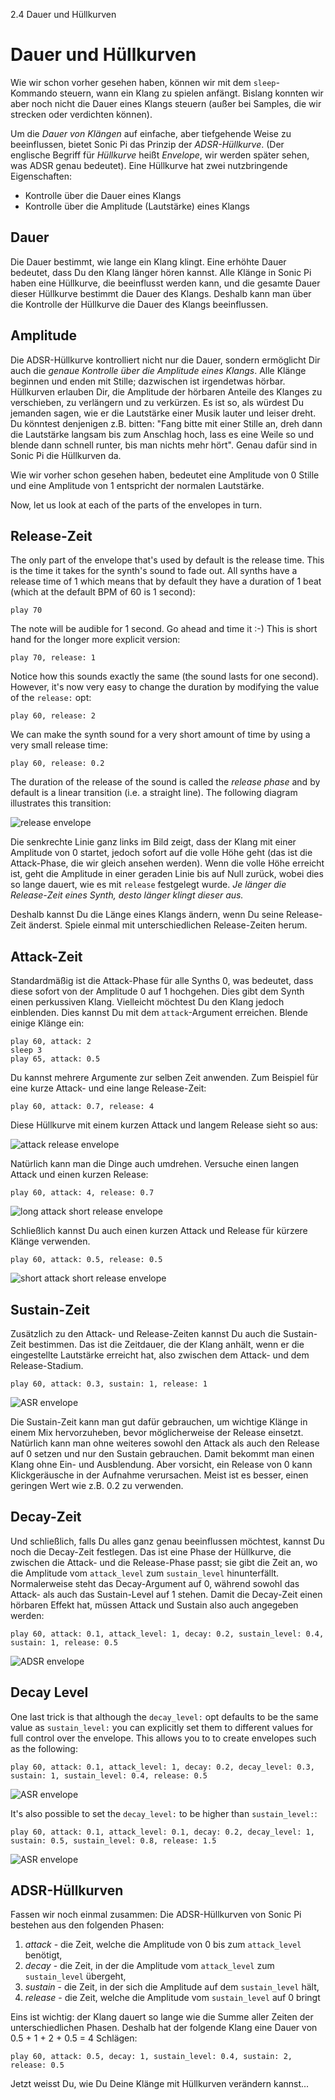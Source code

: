 2.4 Dauer und Hüllkurven

# Dauer und Hüllkurven

Wie wir schon vorher gesehen haben, können wir mit dem `sleep`-Kommando 
steuern, wann ein Klang zu spielen anfängt. Bislang konnten wir aber 
noch nicht die Dauer eines Klangs steuern (außer bei Samples, die wir 
strecken oder verdichten können).

Um die *Dauer von Klängen* auf einfache, aber tiefgehende Weise zu 
beeinflussen, bietet Sonic Pi das Prinzip der *ADSR-Hüllkurve*. (Der 
englische Begriff für *Hüllkurve* heißt *Envelope*, wir werden später 
sehen, was ADSR genau bedeutet). Eine Hüllkurve hat zwei nutzbringende 
Eigenschaften:

* Kontrolle über die Dauer eines Klangs
* Kontrolle über die Amplitude (Lautstärke) eines Klangs

## Dauer

Die Dauer bestimmt, wie lange ein Klang klingt. Eine erhöhte Dauer 
bedeutet, dass Du den Klang länger hören kannst. Alle Klänge in Sonic 
Pi haben eine Hüllkurve, die beeinflusst werden kann, und die gesamte 
Dauer dieser Hüllkurve bestimmt die Dauer des Klangs. Deshalb kann man 
über die Kontrolle der Hüllkurve die Dauer des Klangs beeinflussen.
 
## Amplitude

Die ADSR-Hüllkurve kontrolliert nicht nur die Dauer, sondern ermöglicht 
Dir auch die *genaue Kontrolle über die Amplitude eines Klangs*. Alle 
Klänge beginnen und enden mit Stille; dazwischen ist irgendetwas 
hörbar. Hüllkurven erlauben Dir, die Amplitude der hörbaren Anteile des 
Klanges zu verschieben, zu verlängern und zu verkürzen. Es ist so, als 
würdest Du jemanden sagen, wie er die Lautstärke einer Musik lauter und 
leiser dreht. Du könntest denjenigen z.B. bitten: "Fang bitte mit einer 
Stille an, dreh dann die Lautstärke langsam bis zum Anschlag hoch, 
lass es eine Weile so und blende dann schnell runter, bis man nichts 
mehr hört". Genau dafür sind in Sonic Pi die Hüllkurven da.

Wie wir vorher schon gesehen haben, bedeutet eine Amplitude von 0 
Stille und eine Amplitude von 1 entspricht der normalen Lautstärke.

Now, let us look at each of the parts of the envelopes in turn.

## Release-Zeit

The only part of the envelope that's used by default is the release
time. This is the time it takes for the synth's sound to fade out. All
synths have a release time of 1 which means that by default they have a
duration of 1 beat (which at the default BPM of 60 is 1 second):

```
play 70
```

The note will be audible for 1 second.  Go ahead and time it :-) This is
short hand for the longer more explicit version:

```
play 70, release: 1
```

Notice how this sounds exactly the same (the sound lasts for one
second). However, it's now very easy to change the duration by modifying
the value of the `release:` opt:

```
play 60, release: 2
```

We can make the synth sound for a very short amount of time by using a
very small release time:

```
play 60, release: 0.2
```

The duration of the release of the sound is called the *release phase*
and by default is a linear transition (i.e. a straight line). The
following diagram illustrates this transition:

![release envelope](../images/tutorial/env-release.png)

Die senkrechte Linie ganz links im Bild zeigt, dass der Klang mit einer 
Amplitude von 0 startet, jedoch sofort auf die volle Höhe geht (das ist 
die Attack-Phase, die wir gleich ansehen werden). Wenn die volle Höhe 
erreicht ist, geht die Amplitude in einer geraden Linie bis auf Null 
zurück, wobei dies so lange dauert, wie es mit `release` festgelegt 
wurde. *Je länger die Release-Zeit eines Synth, desto länger klingt 
dieser aus.*

Deshalb kannst Du die Länge eines Klangs ändern, wenn Du seine 
Release-Zeit änderst. Spiele einmal mit unterschiedlichen Release-Zeiten 
herum.

## Attack-Zeit

Standardmäßig ist die Attack-Phase für alle Synths 0, was bedeutet, 
dass diese sofort von der Amplitude 0 auf 1 hochgehen. Dies gibt dem 
Synth einen perkussiven Klang. Vielleicht möchtest Du den Klang jedoch 
einblenden. Dies kannst Du mit dem `attack`-Argument erreichen. Blende 
einige Klänge ein:

```
play 60, attack: 2
sleep 3
play 65, attack: 0.5
```

Du kannst mehrere Argumente zur selben Zeit anwenden. Zum Beispiel für 
eine kurze Attack- und eine lange Release-Zeit:

```
play 60, attack: 0.7, release: 4
```

Diese Hüllkurve mit einem kurzen Attack und langem Release sieht so aus:

![attack release envelope](../images/tutorial/env-attack-release.png)

Natürlich kann man die Dinge auch umdrehen. Versuche einen langen 
Attack und einen kurzen Release:

```
play 60, attack: 4, release: 0.7
```

![long attack short release envelope](../images/tutorial/env-long-attack-short-release.png)

Schließlich kannst Du auch einen kurzen Attack und Release für kürzere 
Klänge verwenden.

```
play 60, attack: 0.5, release: 0.5
```

![short attack short release envelope](../images/tutorial/env-short-attack-short-release.png)

## Sustain-Zeit

Zusätzlich zu den Attack- und Release-Zeiten kannst Du auch die 
Sustain-Zeit bestimmen. Das ist die Zeitdauer, die der Klang anhält, 
wenn er die eingestellte Lautstärke erreicht hat, also zwischen dem 
Attack- und dem Release-Stadium.

```
play 60, attack: 0.3, sustain: 1, release: 1
```

![ASR envelope](../images/tutorial/env-attack-sustain-release.png)

Die Sustain-Zeit kann man gut dafür gebrauchen, um wichtige Klänge in 
einem Mix hervorzuheben, bevor möglicherweise der Release einsetzt. 
Natürlich kann man ohne weiteres sowohl den Attack als auch den Release 
auf 0 setzen und nur den Sustain gebrauchen. Damit bekommt man einen 
Klang ohne Ein- und Ausblendung. Aber vorsicht, ein Release von 0 kann 
Klickgeräusche in der Aufnahme verursachen. Meist ist es besser, 
einen geringen Wert wie z.B. 0.2 zu verwenden.

## Decay-Zeit

Und schließlich, falls Du alles ganz genau beeinflussen möchtest, 
kannst Du noch die Decay-Zeit festlegen. Das ist eine Phase der 
Hüllkurve, die zwischen die Attack- und die Release-Phase passt; sie 
gibt die Zeit an, wo die Amplitude vom `attack_level` zum 
`sustain_level` hinunterfällt. Normalerweise steht das Decay-Argument 
auf 0, während sowohl das Attack- als auch das Sustain-Level auf 1 
stehen. Damit die Decay-Zeit einen hörbaren Effekt hat, müssen Attack
und Sustain also auch angegeben werden:

```
play 60, attack: 0.1, attack_level: 1, decay: 0.2, sustain_level: 0.4, sustain: 1, release: 0.5
```

![ADSR envelope](../images/tutorial/env-attack-decay-sustain-release.png)

## Decay Level

One last trick is that although the `decay_level:` opt defaults to be
the same value as `sustain_level:` you can explicitly set them to
different values for full control over the envelope. This allows you to
to create envelopes such as the following:

```
play 60, attack: 0.1, attack_level: 1, decay: 0.2, decay_level: 0.3, sustain: 1, sustain_level: 0.4, release: 0.5
```

![ASR envelope](../images/tutorial/env-decay-level.png)

It's also possible to set the `decay_level:` to be higher than `sustain_level:`:

```
play 60, attack: 0.1, attack_level: 0.1, decay: 0.2, decay_level: 1, sustain: 0.5, sustain_level: 0.8, release: 1.5
```

![ASR envelope](../images/tutorial/env-decay-level-2.png)

## ADSR-Hüllkurven

Fassen wir noch einmal zusammen: Die ADSR-Hüllkurven von Sonic Pi
bestehen aus den folgenden Phasen:

1. *attack* - die Zeit, welche die Amplitude von 0 bis zum `attack_level` benötigt,
2. *decay* - die Zeit, in der die Amplitude vom `attack_level` zum `sustain_level` übergeht,
3. *sustain* - die Zeit, in der sich die Amplitude auf dem `sustain_level` hält,
4. *release* - die Zeit, welche die Amplitude vom `sustain_level` auf 0 bringt

Eins ist wichtig: der Klang dauert so lange wie die Summe aller Zeiten 
der unterschiedlichen Phasen. Deshalb hat der folgende Klang eine Dauer 
von 0.5 + 1 + 2 + 0.5 = 4 Schlägen:

```
play 60, attack: 0.5, decay: 1, sustain_level: 0.4, sustain: 2, release: 0.5
```

Jetzt weisst Du, wie Du Deine Klänge mit Hüllkurven verändern kannst...
